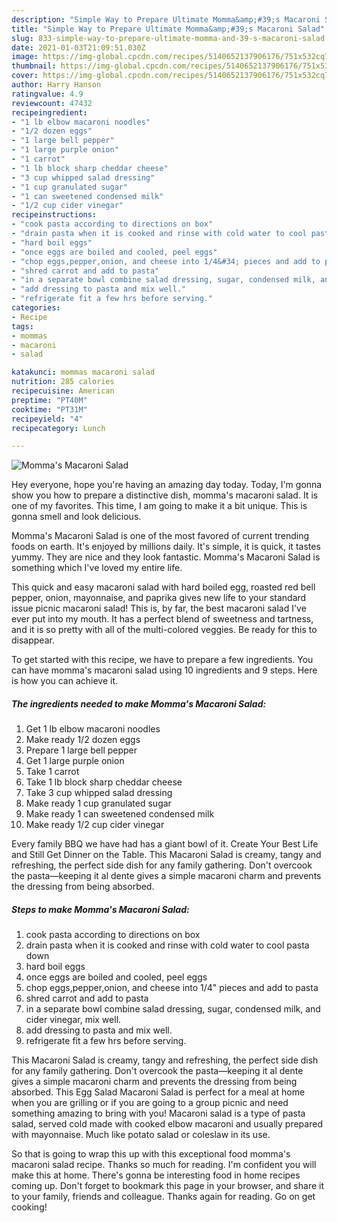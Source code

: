 ```yaml
---
description: "Simple Way to Prepare Ultimate Momma&amp;#39;s Macaroni Salad"
title: "Simple Way to Prepare Ultimate Momma&amp;#39;s Macaroni Salad"
slug: 833-simple-way-to-prepare-ultimate-momma-and-39-s-macaroni-salad
date: 2021-01-03T21:09:51.030Z
image: https://img-global.cpcdn.com/recipes/5140652137906176/751x532cq70/mommas-macaroni-salad-recipe-main-photo.jpg
thumbnail: https://img-global.cpcdn.com/recipes/5140652137906176/751x532cq70/mommas-macaroni-salad-recipe-main-photo.jpg
cover: https://img-global.cpcdn.com/recipes/5140652137906176/751x532cq70/mommas-macaroni-salad-recipe-main-photo.jpg
author: Harry Hanson
ratingvalue: 4.9
reviewcount: 47432
recipeingredient:
- "1 lb elbow macaroni noodles"
- "1/2 dozen eggs"
- "1 large bell pepper"
- "1 large purple onion"
- "1 carrot"
- "1 lb block sharp cheddar cheese"
- "3 cup whipped salad dressing"
- "1 cup granulated sugar"
- "1 can sweetened condensed milk"
- "1/2 cup cider vinegar"
recipeinstructions:
- "cook pasta according to directions on box"
- "drain pasta when it is cooked and rinse with cold water to cool pasta down"
- "hard boil eggs"
- "once eggs are boiled and cooled, peel eggs"
- "chop eggs,pepper,onion, and cheese into 1/4&#34; pieces and add to pasta"
- "shred carrot and add to pasta"
- "in a separate bowl combine salad dressing, sugar, condensed milk, and cider vinegar,  mix well."
- "add dressing to pasta and mix well."
- "refrigerate fit a few hrs before serving."
categories:
- Recipe
tags:
- mommas
- macaroni
- salad

katakunci: mommas macaroni salad 
nutrition: 285 calories
recipecuisine: American
preptime: "PT40M"
cooktime: "PT31M"
recipeyield: "4"
recipecategory: Lunch

---
```



![Momma&#39;s Macaroni Salad](https://img-global.cpcdn.com/recipes/5140652137906176/751x532cq70/mommas-macaroni-salad-recipe-main-photo.jpg)

Hey everyone, hope you're having an amazing day today. Today, I'm gonna show you how to prepare a distinctive dish, momma&#39;s macaroni salad. It is one of my favorites. This time, I am going to make it a bit unique. This is gonna smell and look delicious.

Momma&#39;s Macaroni Salad is one of the most favored of current trending foods on earth. It's enjoyed by millions daily. It's simple, it is quick, it tastes yummy. They are nice and they look fantastic. Momma&#39;s Macaroni Salad is something which I've loved my entire life.

This quick and easy macaroni salad with hard boiled egg, roasted red bell pepper, onion, mayonnaise, and paprika gives new life to your standard issue picnic macaroni salad! This is, by far, the best macaroni salad I&#39;ve ever put into my mouth. It has a perfect blend of sweetness and tartness, and it is so pretty with all of the multi-colored veggies. Be ready for this to disappear.


To get started with this recipe, we have to prepare a few ingredients. You can have momma&#39;s macaroni salad using 10 ingredients and 9 steps. Here is how you can achieve it.

<!--inarticleads1-->

##### The ingredients needed to make Momma&#39;s Macaroni Salad:

1. Get 1 lb elbow macaroni noodles
1. Make ready 1/2 dozen eggs
1. Prepare 1 large bell pepper
1. Get 1 large purple onion
1. Take 1 carrot
1. Take 1 lb block sharp cheddar cheese
1. Take 3 cup whipped salad dressing
1. Make ready 1 cup granulated sugar
1. Make ready 1 can sweetened condensed milk
1. Make ready 1/2 cup cider vinegar


Every family BBQ we have had has a giant bowl of it. Create Your Best Life and Still Get Dinner on the Table. This Macaroni Salad is creamy, tangy and refreshing, the perfect side dish for any family gathering. Don&#39;t overcook the pasta—keeping it al dente gives a simple macaroni charm and prevents the dressing from being absorbed. 

<!--inarticleads2-->

##### Steps to make Momma&#39;s Macaroni Salad:

1. cook pasta according to directions on box
1. drain pasta when it is cooked and rinse with cold water to cool pasta down
1. hard boil eggs
1. once eggs are boiled and cooled, peel eggs
1. chop eggs,pepper,onion, and cheese into 1/4&#34; pieces and add to pasta
1. shred carrot and add to pasta
1. in a separate bowl combine salad dressing, sugar, condensed milk, and cider vinegar,  mix well.
1. add dressing to pasta and mix well.
1. refrigerate fit a few hrs before serving.


This Macaroni Salad is creamy, tangy and refreshing, the perfect side dish for any family gathering. Don&#39;t overcook the pasta—keeping it al dente gives a simple macaroni charm and prevents the dressing from being absorbed. This Egg Salad Macaroni Salad is perfect for a meal at home when you are grilling or if you are going to a group picnic and need something amazing to bring with you! Macaroni salad is a type of pasta salad, served cold made with cooked elbow macaroni and usually prepared with mayonnaise. Much like potato salad or coleslaw in its use. 

So that is going to wrap this up with this exceptional food momma&#39;s macaroni salad recipe. Thanks so much for reading. I'm confident you will make this at home. There's gonna be interesting food in home recipes coming up. Don't forget to bookmark this page in your browser, and share it to your family, friends and colleague. Thanks again for reading. Go on get cooking!

